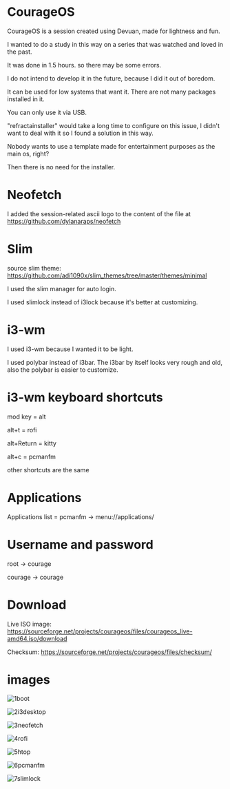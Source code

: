 # CourageOS
CourageOS is a session created using Devuan, made for lightness and fun.

I wanted to do a study in this way on a series that was watched and loved in the past.

It was done in 1.5 hours. so there may be some errors.

I do not intend to develop it in the future, because I did it out of boredom.

It can be used for low systems that want it. There are not many packages installed in it.

You can only use it via USB.

"refractainstaller" would take a long time to configure on this issue, I didn't want to deal with it so I found a solution in this way.

Nobody wants to use a template made for entertainment purposes as the main os, right?

Then there is no need for the installer.

# Neofetch
I added the session-related ascii logo to the content of the file at https://github.com/dylanaraps/neofetch

# Slim
source slim theme: https://github.com/adi1090x/slim_themes/tree/master/themes/minimal

I used the slim manager for auto login.

I used slimlock instead of i3lock because it's better at customizing.

# i3-wm
I used i3-wm because I wanted it to be light.

I used polybar instead of i3bar. The i3bar by itself looks very rough and old, also the polybar is easier to customize.

# i3-wm keyboard shortcuts
mod key = alt

alt+t = rofi

alt+Return = kitty

alt+c = pcmanfm

other shortcuts are the same

# Applications
Applications list = pcmanfm -> menu://applications/

# Username and password
root -> courage

courage -> courage

# Download
Live ISO image: https://sourceforge.net/projects/courageos/files/courageos_live-amd64.iso/download

Checksum: https://sourceforge.net/projects/courageos/files/checksum/

# images
![1boot](https://user-images.githubusercontent.com/105305285/186544344-730de591-2357-472c-921d-1ef7c5533e55.png)

![2i3desktop](https://user-images.githubusercontent.com/105305285/186544354-350c9c16-86b3-45e3-aa7e-99b7311fcb09.png)

![3neofetch](https://user-images.githubusercontent.com/105305285/186544367-1b86cd00-c926-4bf2-9b75-f766ebdeb07b.png)

![4rofi](https://user-images.githubusercontent.com/105305285/186544379-85cf022d-6772-4fa7-b0af-d6acd1137737.png)

![5htop](https://user-images.githubusercontent.com/105305285/186544388-6df87b29-5d8b-4f89-b0ae-e2465d35d3cb.png)

![6pcmanfm](https://user-images.githubusercontent.com/105305285/186544445-244ab234-8de1-4f04-866c-8f4a3c3a361b.png)

![7slimlock](https://user-images.githubusercontent.com/105305285/186544452-5350fde5-7af6-4fb5-abfb-dfd2185376be.png)
